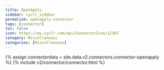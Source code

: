 ```yaml
---
title: OpenApply
sidebar: cyclr_sidebar
permalink: openapply-connector
tags: [connector]
toc: false
icon: https://my.cyclr.com/api/ConnectorIcon/12367
category: Miscellaneous
categories: [Miscellaneous]
---
```

{% assign connectordata = site.data.v2.connectors.connector-openapply %}
{% include v2/connector/connector.html %}	